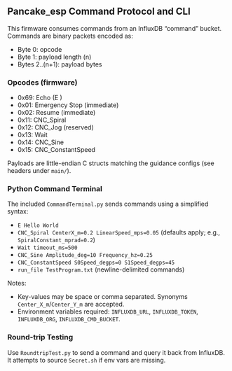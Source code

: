## Pancake_esp Command Protocol and CLI

This firmware consumes commands from an InfluxDB “command” bucket. Commands are binary packets encoded as:

- Byte 0: opcode
- Byte 1: payload length (n)
- Bytes 2..(n+1): payload bytes

### Opcodes (firmware)

- 0x69: Echo (E <message>)
- 0x01: Emergency Stop (immediate)
- 0x02: Resume (immediate)
- 0x11: CNC_Spiral
- 0x12: CNC_Jog (reserved)
- 0x13: Wait
- 0x14: CNC_Sine
- 0x15: CNC_ConstantSpeed

Payloads are little-endian C structs matching the guidance configs (see headers under `main/`).

### Python Command Terminal

The included `CommandTerminal.py` sends commands using a simplified syntax:

- `E Hello World`
- `CNC_Spiral CenterX_m=0.2 LinearSpeed_mps=0.05` (defaults apply; e.g., `SpiralConstant_mprad=0.2`)
- `Wait timeout_ms=500`
- `CNC_Sine Amplitude_deg=10 Frequency_hz=0.25`
- `CNC_ConstantSpeed S0Speed_degps=0 S1Speed_degps=45`
- `run_file TestProgram.txt` (newline-delimited commands)

Notes:

- Key-values may be space or comma separated. Synonyms `Center_X_m`/`Center_Y_m` are accepted.
- Environment variables required: `INFLUXDB_URL`, `INFLUXDB_TOKEN`, `INFLUXDB_ORG`, `INFLUXDB_CMD_BUCKET`.

### Round-trip Testing

Use `RoundtripTest.py` to send a command and query it back from InfluxDB. It attempts to source `Secret.sh` if env vars are missing.
